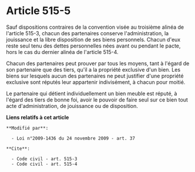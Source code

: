 # Article 515-5

Sauf dispositions contraires de la convention visée au troisième alinéa de l'article 515-3, chacun des partenaires conserve
l'administration, la jouissance et la libre disposition de ses biens personnels. Chacun d'eux reste seul tenu des dettes
personnelles nées avant ou pendant le pacte, hors le cas du dernier alinéa de l'article 515-4.

Chacun des partenaires peut prouver par tous les moyens, tant à l'égard de son partenaire que des tiers, qu'il a la propriété
exclusive d'un bien. Les biens sur lesquels aucun des partenaires ne peut justifier d'une propriété exclusive sont réputés
leur appartenir indivisément, à chacun pour moitié. 

Le partenaire qui détient individuellement un bien meuble est réputé, à l'égard des tiers de bonne foi, avoir le pouvoir de
faire seul sur ce bien tout acte d'administration, de jouissance ou de disposition.

**Liens relatifs à cet article**

	**Modifié par**:

	  - Loi n°2009-1436 du 24 novembre 2009 - art. 37

	**Cite**:

	  - Code civil - art. 515-3
	  - Code civil - art. 515-4
